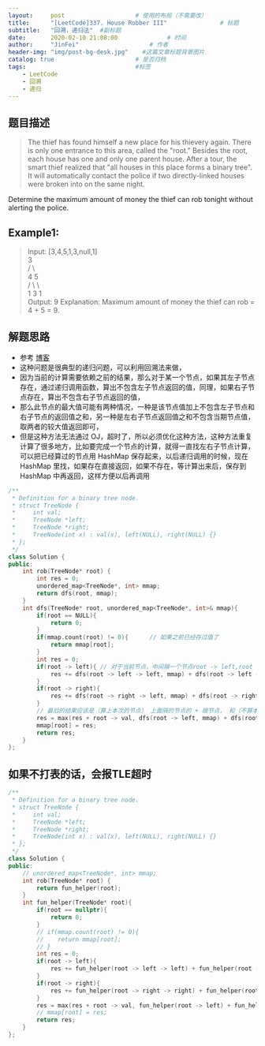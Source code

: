 ```yaml
---
layout:     post                    # 使用的布局（不需要改） 
title:      "[LeetCode]337. House Robber III"               # 标题  
subtitle:   "回溯，递归法"  #副标题 
date:       2020-02-10 21:08:00              # 时间 
author:     "JinFei"                    # 作者 
header-img: "img/post-bg-desk.jpg"    #这篇文章标题背景图片 
catalog: true                       # 是否归档 
tags:                               #标签     
    - LeetCode 
    - 回溯
    - 递归
---
```


## 题目描述
> The thief has found himself a new place for his thievery again. There is only one entrance to this area, called the "root." Besides the root, each house has one and only one parent house. After a tour, the smart thief realized that "all houses in this place forms a binary tree". It will automatically contact the police if two directly-linked houses were broken into on the same night.

Determine the maximum amount of money the thief can rob tonight without alerting the police. <br>

## Example1:
 
> Input: [3,4,5,1,3,null,1] <br>
     3 <br>
    / \ <br>
   4   5 <br>
  / \   \  <br>
 1   3   1 <br>
Output: 9
Explanation: Maximum amount of money the thief can rob = 4 + 5 = 9.  <br>


## 解题思路
- 参考 [博客](https://www.cnblogs.com/grandyang/p/5275096.html)
- 这种问题是很典型的递归问题，可以利用回溯法来做，
- 因为当前的计算需要依赖之前的结果，那么对于某一个节点，如果其左子节点存在，通过递归调用函数，算出不包含左子节点返回的值，同理，如果右子节点存在，算出不包含右子节点返回的值，
- 那么此节点的最大值可能有两种情况，一种是该节点值加上不包含左子节点和右子节点的返回值之和，另一种是左右子节点返回值之和不包含当期节点值，取两者的较大值返回即可，
- 但是这种方法无法通过 OJ，超时了，所以必须优化这种方法，这种方法重复计算了很多地方，比如要完成一个节点的计算，就得一直找左右子节点计算，可以把已经算过的节点用 HashMap 保存起来，以后递归调用的时候，现在 HashMap 里找，如果存在直接返回，如果不存在，等计算出来后，保存到 HashMap 中再返回，这样方便以后再调用

```C++
/**
 * Definition for a binary tree node.
 * struct TreeNode {
 *     int val;
 *     TreeNode *left;
 *     TreeNode *right;
 *     TreeNode(int x) : val(x), left(NULL), right(NULL) {}
 * };
 */
class Solution {
public:
    int rob(TreeNode* root) {
        int res = 0;
        unordered_map<TreeNode*, int> mmap;
        return dfs(root, mmap);
    }
    int dfs(TreeNode* root, unordered_map<TreeNode*, int>& mmap){
        if(root == NULL){
            return 0;
        }
        if(mmap.count(root) != 0){      // 如果之前已经存过值了
            return mmap[root];
        }
        int res = 0;
        if(root -> left){ // 对于当前节点，中间隔一个节点root -> left,root -> right,防止出现 NULL -> left的情况
            res += dfs(root -> left -> left, mmap) + dfs(root -> left -> right, mmap);
        }
        if(root -> right){
            res += dfs(root -> right -> left, mmap) + dfs(root -> right -> right, mmap);
        }
        // 最后的结果应该是（算上本次的节点） 上面隔的节点的 + 根节点， 和（不算本次的节点）
        res = max(res + root -> val, dfs(root -> left, mmap) + dfs(root -> right, mmap));
        mmap[root] = res;
        return res;
    }
};
```

## 如果不打表的话，会报TLE超时
```C++
/**
 * Definition for a binary tree node.
 * struct TreeNode {
 *     int val;
 *     TreeNode *left;
 *     TreeNode *right;
 *     TreeNode(int x) : val(x), left(NULL), right(NULL) {}
 * };
 */
class Solution {
public:
    // unordered_map<TreeNode*, int> mmap;
    int rob(TreeNode* root) {
        return fun_helper(root);
    }
    int fun_helper(TreeNode* root){
        if(root == nullptr){
            return 0;
        }
        // if(mmap.count(root) != 0){
        //    return mmap[root];
        // }
        int res = 0;
        if(root -> left){
            res += fun_helper(root -> left -> left) + fun_helper(root -> left -> right);
        }
        if(root -> right){
            res += fun_helper(root -> right -> right) + fun_helper(root -> right -> left);
        }
        res = max(res + root -> val, fun_helper(root -> left) + fun_helper(root -> right));
        // mmap[root] = res;
        return res;
    }
};
```
